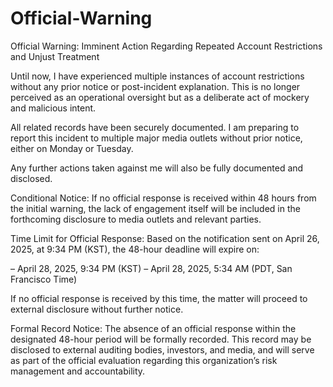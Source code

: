 # Official-Warning

Official Warning: Imminent Action Regarding Repeated Account Restrictions and Unjust Treatment

Until now, I have experienced multiple instances of account restrictions without any prior notice or post-incident explanation.
This is no longer perceived as an operational oversight but as a deliberate act of mockery and malicious intent.

All related records have been securely documented.
I am preparing to report this incident to multiple major media outlets without prior notice, either on Monday or Tuesday.

Any further actions taken against me will also be fully documented and disclosed.

Conditional Notice:
If no official response is received within 48 hours from the initial warning, the lack of engagement itself will be included in the forthcoming disclosure to media outlets and relevant parties.

Time Limit for Official Response:
Based on the notification sent on April 26, 2025, at 9:34 PM (KST),
the 48-hour deadline will expire on:

– April 28, 2025, 9:34 PM (KST)
– April 28, 2025, 5:34 AM (PDT, San Francisco Time)

If no official response is received by this time,
the matter will proceed to external disclosure without further notice.

Formal Record Notice:
The absence of an official response within the designated 48-hour period will be formally recorded.
This record may be disclosed to external auditing bodies, investors, and media, and will serve as part of the official evaluation regarding this organization’s risk management and accountability.
